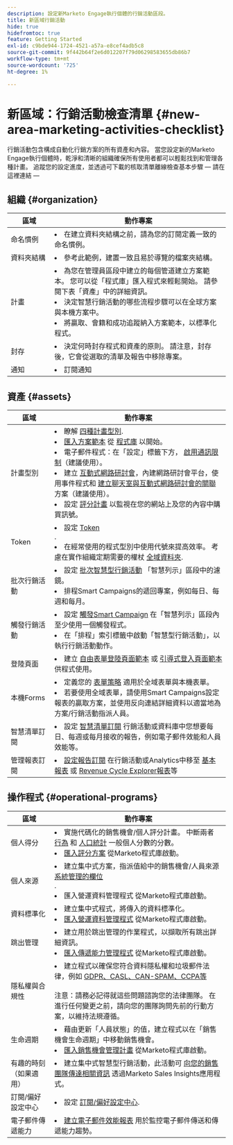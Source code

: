 ```yaml
---
description: 設定新Marketo Engage執行個體的行銷活動區段。
title: 新區域行銷活動
hide: true
hidefromtoc: true
feature: Getting Started
exl-id: c9bde944-1724-4521-a57a-e8cef4adb5c8
source-git-commit: 9f442b64f2e6d012207f79d06298583655db86b7
workflow-type: tm+mt
source-wordcount: '725'
ht-degree: 1%

---
```


# 新區域：行銷活動檢查清單 {#new-area-marketing-activities-checklist}

行銷活動包含構成自動化行銷方案的所有資產和內容。 當您設定新的Marketo Engage執行個體時，乾淨和清晰的組織確保所有使用者都可以輕鬆找到和管理各種計畫。 追蹤您的設定進度，並透過可下載的核取清單離線檢查基本步驟 — 請在這裡連結 — 

## 組織 {#organization}

<table>
<thead>
  <tr>
    <th style="width:20%">區域</th>
    <th style="width:80%">動作專案</th>
  </tr>
</thead>
<tbody>
  <tr>
    <td>命名慣例</td>
    <td><li>在建立資料夾結構之前，請為您的訂閱定義一致的命名慣例。</li></td>
  </tr>
  <tr>
    <td>資料夾結構</td>
    <td><li>參考此範例，建置一致且易於導覽的檔案夾結構。</td>
  </tr>
  <tr>
    <td>計畫</td>
    <td><li>為您在管理員區段中建立的每個管道建立方案範本。 您可以從「程式庫」匯入程式來輕鬆開始。 請參閱下表「資產」中的詳細資訊。</li>
    <li>決定智慧行銷活動的哪些流程步驟可以在全球方案與本機方案中。</li> <li>將贏取、會籍和成功追蹤納入方案範本，以標準化程式。</li></td>
  </tr>
  <tr>
    <td>封存</td>
    <td><li>決定何時封存程式和資產的原則。 請注意，封存後，它會從選取的清單及報告中移除專案。</li></td>
  </tr>
  <tr>
    <td>通知</td>
    <td><li>訂閱通知</li></td>
  </tr>
</tbody>
</table>

## 資產 {#assets}

<table>
<thead>
  <tr>
    <th style="width:20%">區域</th>
    <th style="width:80%">動作專案</th>
  </tr>
</thead>
<tbody>
  <tr>
    <td>計畫型別</td>
    <td><li>瞭解 <a href="https://experienceleague.adobe.com/en/docs/marketo/using/product-docs/core-marketo-concepts/programs/creating-programs/understanding-programs">四種計畫型別</a>.</li>
    <li><a href="https://experienceleague.adobe.com/en/docs/marketo/using/product-docs/core-marketo-concepts/programs/working-with-programs/import-a-program">匯入方案範本</a> 從 <a href="https://experienceleague.adobe.com/en/docs/marketo/using/product-docs/core-marketo-concepts/programs/program-library/program-import-library-overview">程式庫</a> 以開始。</li>
    <li>電子郵件程式：在「設定」標籤下方， <a href="https://experienceleague.adobe.com/en/docs/marketo/using/product-docs/administration/email-setup/enable-communication-limits">啟用通訊限制</a>（建議使用）。</li>
    <li>建立 <a href="https://experienceleague.adobe.com/en/docs/marketo/using/product-docs/demand-generation/events/interactive-webinars/create-an-interactive-webinar">互動式網路研討會</a>，內建網路研討會平台，使用事件程式和 <a href="https://experienceleague.adobe.com/en/docs/marketo/using/product-docs/demand-generation/events/interactive-webinars/designing-interactive-webinars">建立聊天室與互動式網路研討會的關聯</a> 方案（建議使用）。  <li>設定 <a href="https://experienceleague.adobe.com/docs/marketo/using/product-docs/core-marketo-concepts/smart-campaigns/flow-actions/change-score.html">評分計畫</a> 以監視在您的網站上及您的內容中購買訊號。</li></td>
  </tr>
  <tr>
    <td>Token</td>
    <td><li>設定 <a href="https://experienceleague.adobe.com/docs/marketo/using/product-docs/core-marketo-concepts/programs/tokens/understanding-my-tokens-in-a-program.html">Token</a></li>.
    <li>在經常使用的程式型別中使用代號來提高效率。 考慮在實作組織定期需要的權杖 <a href="https://experienceleague.adobe.com/docs/marketo/using/product-docs/core-marketo-concepts/programs/tokens/understanding-my-tokens-in-a-program.html#nesting-tokens">全域資料夾</a>.</li></td>
  </tr>
  <tr>
    <td>批次行銷活動</td>
    <td><li>設定 <a href="https://experienceleague.adobe.com/docs/marketo/using/product-docs/core-marketo-concepts/smart-campaigns/creating-a-smart-campaign/understanding-batch-and-trigger-smart-campaigns.html#batch-campaign">批次智慧型行銷活動</a> 「智慧列示」區段中的濾鏡。</li>
    <li>排程Smart Campaigns的遞回專案，例如每日、每週和每月。</li></td>
  </tr>
  <tr>
    <td>觸發行銷活動</td>
    <td><li>設定 <a href="https://experienceleague.adobe.com/docs/marketo/using/product-docs/core-marketo-concepts/smart-campaigns/creating-a-smart-campaign/understanding-batch-and-trigger-smart-campaigns.html#trigger-campaign">觸發Smart Campaign</a> 在「智慧列示」區段內至少使用一個觸發程式。</li>
    <li>在「排程」索引標籤中啟動「智慧型行銷活動」，以執行行銷活動動作。</li></td>
  </tr>
  <tr>
    <td>登陸頁面</td>
    <td><li>建立 <a href="https://experienceleague.adobe.com/en/docs/marketo/using/product-docs/demand-generation/landing-pages/landing-page-templates/create-a-free-form-landing-page-template">自由表單登陸頁面範本</a> 或 <a href="https://experienceleague.adobe.com/en/docs/marketo/using/product-docs/demand-generation/landing-pages/guided-landing-pages/create-a-guided-landing-page">引導式登入頁面範本</a> 供程式使用。</li></td>
  </tr>
  <tr>
    <td>本機Forms</td>
    <td><li>定義您的 <a href="https://experienceleague.adobe.com/docs/marketo/using/product-docs/demand-generation/forms/creating-a-form/create-a-form.html">表單策略</a> 適用於全域表單與本機表單。</li>
    <li>若要使用全域表單，請使用Smart Campaigns設定報表的贏取方案，並使用反向連結詳細資料以適當地為方案/行銷活動指派人員。</li></td>
  </tr>
  <tr>
    <td>智慧清單訂閱</td>
    <td><li>設定 <a href="https://experienceleague.adobe.com/docs/marketo/using/product-docs/reporting/basic-reporting/report-subscriptions/edit-a-smart-list-subscription.html">智慧清單訂閱</a> 行銷活動或資料庫中您想要每日、每週或每月接收的報告，例如電子郵件效能和人員效能等。</li></td>
  </tr>
  <tr>
    <td>管理報表訂閱</td>
    <td><li><a href="https://experienceleague.adobe.com/docs/marketo/using/product-docs/reporting/basic-reporting/report-subscriptions/manage-report-subscriptions.html">設定報告訂閱</a> 在行銷活動或Analytics中移至 <a href="https://experienceleague.adobe.com/docs/marketo/using/product-docs/reporting/basic-reporting/report-subscriptions/subscribe-to-a-basic-report.html">基本報表</a> 或 <a href="https://experienceleague.adobe.com/docs/marketo/using/product-docs/reporting/revenue-cycle-analytics/revenue-explorer/subscribe-to-a-revenue-explorer-report.html">Revenue Cycle Explorer報表</a>等</li></td>
  </tr>
</tbody>
</table>

## 操作程式 {#operational-programs}

<table>
<thead>
  <tr>
    <th style="width:20%">區域</th>
    <th style="width:80%">動作專案</th>
  </tr>
</thead>
<tbody>
  <tr>
    <td>個人得分</td>
    <td><li>實施代碼化的銷售機會/個人評分計畫。 中斷兩者 <a href="https://experienceleague.adobe.com/docs/marketo/using/product-docs/core-marketo-concepts/programs/program-library/op-scoring-behavior.html">行為</a> 和 <a href="https://experienceleague.adobe.com/docs/marketo/using/product-docs/core-marketo-concepts/programs/program-library/op-scoring-demographic.html">人口統計</a> 一般個人分數的分數。</li>
    <li><a href="https://experienceleague.adobe.com/docs/marketo/using/product-docs/core-marketo-concepts/programs/working-with-programs/import-a-program.html">匯入評分方案</a> 從Marketo程式庫啟動。</li></td>
  </tr>
  <tr>
    <td>個人來源</td>
    <td><li>建立集中式方案，指派值給中的銷售機會/人員來源 <a href="https://experienceleague.adobe.com/docs/marketo/using/product-docs/core-marketo-concepts/programs/program-library/op-data-management.html" target="_blank"> 系統管理的欄位</a></li>.  
    <li>匯入營運資料管理程式</a> 從Marketo程式庫啟動。</li></td>
  </tr>
  <tr>
    <td>資料標準化</td>
    <td><li>建立集中式程式，將傳入的資料標準化。</li>
    <li><a href="https://experienceleague.adobe.com/docs/marketo/using/product-docs/core-marketo-concepts/programs/program-library/op-data-management.html">匯入營運資料管理程式</a> 從Marketo程式庫啟動。</li></td>
  </tr>
  <tr>
    <td>跳出管理</td>
    <td><li>建立用於跳出管理的作業程式，以擷取所有跳出詳細資訊。</li>
    <li><a href="https://experienceleague.adobe.com/docs/marketo/using/product-docs/core-marketo-concepts/programs/program-library/op-lead-management.html">匯入傳遞能力管理程式</a> 從Marketo程式庫啟動。</li></td>
  </tr>
  <tr>
    <td>隱私權與合規性</td>
    <td><li>建立程式以確保您符合資料隱私權和垃圾郵件法律，例如 <a href="https://business.adobe.com/resources/ebooks/the-gdpr-and-the-marketer.html">GDPR、CASL、CAN-SPAM、CCPA等</a></li>
    <br>注意：請務必記得就這些問題諮詢您的法律團隊。 在進行任何變更之前，請向您的團隊詢問先前的行動方案，以維持法規遵循。</td>
  </tr>
  <tr>
    <td>生命週期</td>
    <td><li>藉由更新「人員狀態」的值，建立程式以在「銷售機會生命週期」中移動銷售機會。</li>
    <li><a href="https://experienceleague.adobe.com/docs/marketo/using/product-docs/core-marketo-concepts/programs/program-library/op-lead-management.html">匯入銷售機會管理計畫</a> 從Marketo程式庫啟動。</li></td>
  </tr>
  <tr>
    <td>有趣的時刻（如果適用）</td>
    <td><li>建立集中式智慧型行銷活動，此活動可 <a href="https://experienceleague.adobe.com/docs/marketo/using/product-docs/marketo-sales-insight/msi-for-salesforce/features/tabs-in-the-msi-panel/interesting-moments/using-interesting-moments.html#how-do-i-create-an-interesting-moment">向您的銷售團隊傳達相關資訊</a> 透過Marketo Sales Insights應用程式。</li></td>
  </tr>
  <tr>
    <td>訂閱/偏好設定中心</td>
    <td><li>設定 <a href="https://experienceleague.adobe.com/docs/marketo-learn/tutorials/lead-and-data-management/subscription-center-learn.html">訂閱/偏好設定中心</a>.</li></td>
  </tr>
  <tr>
    <td>電子郵件傳遞能力</td>
    <td><li><a href="https://experienceleague.adobe.com/docs/marketo/using/product-docs/email-marketing/deliverability/hard-and-soft-bounces-in-email.html">建立電子郵件效能報表</a> 用於監控電子郵件傳送和傳遞能力趨勢。</li></td>
  </tr>
</tbody>
</table>
